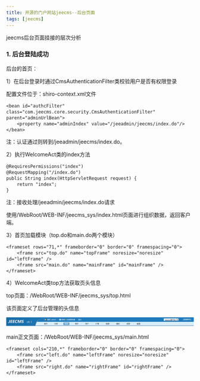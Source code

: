 ```yaml
---
title: 开源的门户网站jeecms--后台页面
tags: [jeecms]
---
```


jeecms后台页面挂接的层次分析

### 1. 后台登陆成功

后台的首页：

1）在后台登录时通过CmsAuthenticationFilter类校验用户是否有权限登录

配置文件位于：shiro-context.xml文件

```
<bean id="authcFilter" 
class="com.jeecms.core.security.CmsAuthenticationFilter" parent="adminUrlBean">
    <property name="adminIndex" value="/jeeadmin/jeecms/index.do"/>
</bean>
```

注：认证通过则转到/jeeadmin/jeecms/index.do。

2）执行WelcomeAct类的index方法

```
@RequiresPermissions("index")
@RequestMapping("/index.do")
public String index(HttpServletRequest request) {
    return "index";
}
```

注：接收处理/jeeadmin/jeecms/index.do请求

使用/WebRoot/WEB-INF/jeecms_sys/index.html页面进行组织数据，返回客户端。

3）首页加载模块（top.do和main.do两个模块）

```
<frameset rows="71,*" frameborder="0" border="0" framespacing="0">
    <frame src="top.do" name="topFrame" noresize="noresize" id="leftFrame" />
    <frame src="main.do" name="mainFrame" id="mainFrame" />
</frameset>
```

4）WelcomeAct类top方法获取页头信息

top页面：/WebRoot/WEB-INF/jeecms_sys/top.html

该页面定义了后台管理的头信息

![](/images/open/jeecms/jeecms-admin-head.png)

main正文页面：/WebRoot/WEB-INF/jeecms_sys/main.html

```
<frameset cols="210,*" frameborder="0" border="0" framespacing="0">
    <frame src="left.do" name="leftFrame" noresize="noresize" id="leftFrame" />
    <frame src="right.do" name="rightFrame" id="rightFrame" />
</frameset>
```
